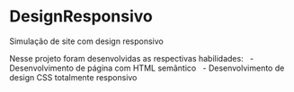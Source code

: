 # DesignResponsivo
 Simulação de site com design responsivo

Nesse projeto foram desenvolvidas as respectivas habilidades:
  - Desenvolvimento de página com HTML semântico
  - Desenvolvimento de design CSS totalmente responsivo
